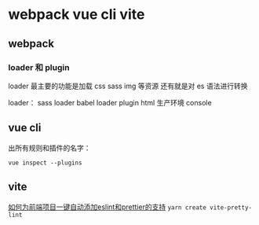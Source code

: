 # webpack vue cli vite



## webpack

### loader 和 plugin

loader 最主要的功能是加载 css sass img 等资源
还有就是对 es 语法进行转换

loader： sass loader babel loader
plugin html 生产环境 console

## vue cli

出所有规则和插件的名字：

`vue inspect --plugins `


## vite

[如何为前端项目一键自动添加eslint和prettier的支持](https://juejin.cn/post/7113563466211786783)
`yarn create vite-pretty-lint`


